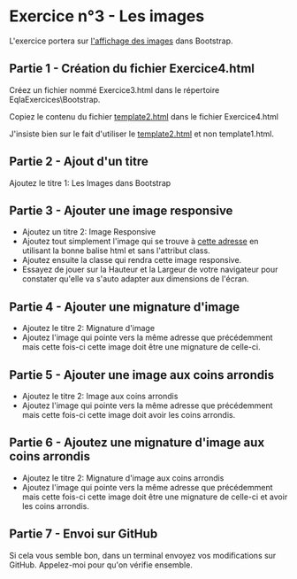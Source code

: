 # Exercice n°3 - Les images
L'exercice portera sur [l'affichage des images](/Theorie/README.md#vii-les-images "Affichage des images") dans Bootstrap.

## Partie 1 - Création du fichier Exercice4.html
Créez un fichier nommé Exercice3.html dans le répertoire EqlaExercices\Bootstrap.  

Copiez le contenu du fichier [template2.html](/Exercices/Templates/template2.html?raw=1) dans le fichier Exercice4.html

J'insiste bien sur le fait d'utiliser le [template2.html](/Exercices/Templates/template2.html?raw=1) et non template1.html.

## Partie 2 - Ajout d'un titre
Ajoutez le titre 1: Les Images dans Bootstrap

## Partie 3 - Ajouter une image responsive
- Ajoutez un titre 2: Image Responsive
- Ajoutez tout simplement l'image qui se trouve à [cette adresse](https://zamboyle.github.io/assets/img/Paris.jpg "Image de Paris") en utilisant la bonne balise html et sans l'attribut class.
- Ajoutez ensuite la classe qui rendra cette image responsive.
- Essayez de jouer sur la Hauteur et la Largeur de votre navigateur pour constater qu'elle va s'auto adapter aux dimensions de l'écran.

## Partie 4 - Ajouter une mignature d'image
- Ajoutez le titre 2: Mignature d'image
- Ajoutez l'image qui pointe vers la même adresse que précédemment mais cette fois-ci cette image doit être une mignature de celle-ci.
 
## Partie 5 - Ajouter une image aux coins arrondis
- Ajoutez le titre 2: Image aux coins arrondis
- Ajoutez l'image qui pointe vers la même adresse que précédemment mais cette fois-ci cette image doit avoir les coins arrondis.

## Partie 6 - Ajoutez une mignature d'image aux coins arrondis
- Ajoutez le titre 2: Mignature d'image aux coins arrondis
- Ajoutez l'image qui pointe vers la même adresse que précédemment mais cette fois-ci cette image doit être une mignature de celle-ci et avoir les coins arrondis.

## Partie 7 - Envoi sur GitHub
Si cela vous semble bon, dans un terminal envoyez vos modifications sur GitHub.
Appelez-moi pour qu'on vérifie ensemble.


